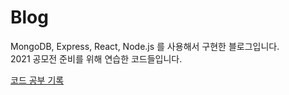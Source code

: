 # Blog

MongoDB, Express, React, Node.js 를 사용해서 구현한 블로그입니다.  
2021 공모전 준비를 위해 연습한 코드들입니다.

[코드 공부 기록](https://velog.io/@seulg2027/series/REACT)
